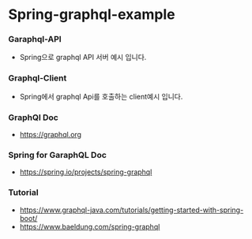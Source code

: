 # Spring-graphql-example

### Garaphql-API
* Spring으로 graphql API 서버 예시 입니다.


### Graphql-Client
* Spring에서 graphql Api를 호출하는 client예시 입니다.


### GraphQl Doc
* https://graphql.org

### Spring for GaraphQL Doc
* https://spring.io/projects/spring-graphql


### Tutorial
* https://www.graphql-java.com/tutorials/getting-started-with-spring-boot/
* https://www.baeldung.com/spring-graphql
